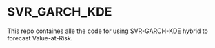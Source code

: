 # SVR_GARCH_KDE
This repo containes alle the code for using SVR-GARCH-KDE hybrid to forecast Value-at-Risk.
